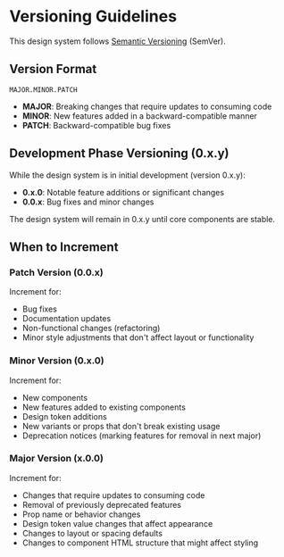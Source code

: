 # Versioning Guidelines

This design system follows [Semantic Versioning](https://semver.org/) (SemVer).

## Version Format

`MAJOR.MINOR.PATCH`

- **MAJOR**: Breaking changes that require updates to consuming code
- **MINOR**: New features added in a backward-compatible manner
- **PATCH**: Backward-compatible bug fixes

## Development Phase Versioning (0.x.y)

While the design system is in initial development (version 0.x.y):

- **0.x.0**: Notable feature additions or significant changes
- **0.0.x**: Bug fixes and minor changes

The design system will remain in 0.x.y until core components are stable.

## When to Increment

### Patch Version (0.0.x)

Increment for:

- Bug fixes
- Documentation updates
- Non-functional changes (refactoring)
- Minor style adjustments that don't affect layout or functionality

### Minor Version (0.x.0)

Increment for:

- New components
- New features added to existing components
- Design token additions
- New variants or props that don't break existing usage
- Deprecation notices (marking features for removal in next major)

### Major Version (x.0.0)

Increment for:

- Changes that require updates to consuming code
- Removal of previously deprecated features
- Prop name or behavior changes
- Design token value changes that affect appearance
- Changes to layout or spacing defaults
- Changes to component HTML structure that might affect styling
